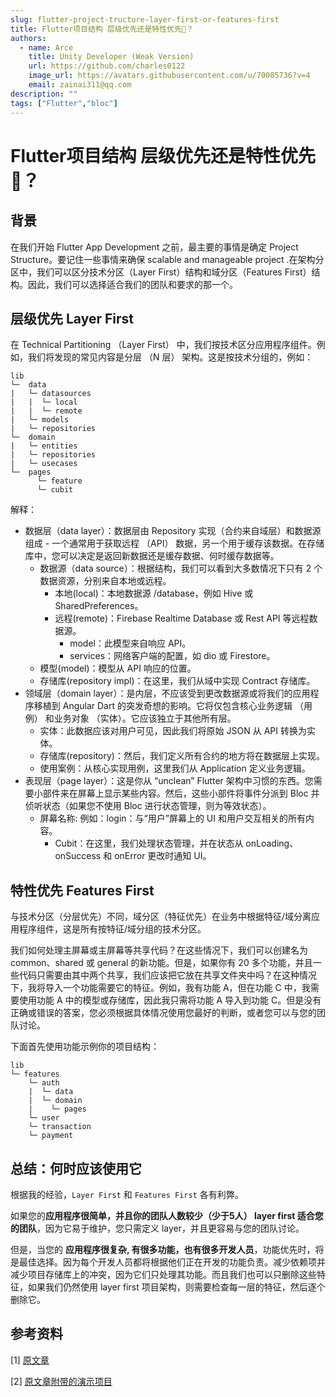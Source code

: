 ```yaml
---
slug: flutter-project-tructure-layer-first-or-features-first
title: Flutter项目结构 层级优先还是特性优先🤔️？
authors:
  - name: Arce
    title: Unity Developer (Weak Version)
    url: https://github.com/charles0122
    image_url: https://avatars.githubusercontent.com/u/70085736?v=4
    email: zainai311@qq.com
description: ""
tags: ["Flutter","bloc"]
---
```

# Flutter项目结构 层级优先还是特性优先🤔️？


<!-- Flutter Project Structure: Layer First or Features First
flutter-project-tructure-layer-first-or-features-first
Flutter 项目结构: 层级优先还是特性优先 -->

## 背景

在我们开始 Flutter App Development 之前，最主要的事情是确定 Project Structure。要记住一些事情来确保 scalable and manageable project .在架构分区中，我们可以区分技术分区（Layer First）结构和域分区（Features First）结构。因此，我们可以选择适合我们的团队和要求的那一个。

<!-- truncate -->

## 层级优先 Layer First 

在 Technical Partitioning （Layer First） 中，我们按技术区分应用程序组件。例如，我们将发现的常见内容是分层 （N 层） 架构。这是按技术分组的，例如：

```shell
lib
└─  data
|   └─ datasources
|   |  └─ local
|   |  └─ remote
|   └─ models
|   └─ repositories
└─  domain
|   └─ entities
|   └─ repositories
|   └─ usecases
└─  pages
      └─ feature
      └─ cubit
```

解释：

- 数据层（data layer）：数据层由 Repository 实现（合约来自域层）和数据源组成 - 一个通常用于获取远程 （API） 数据，另一个用于缓存该数据。在存储库中，您可以决定是返回新数据还是缓存数据、何时缓存数据等。
  - 数据源（data source）：根据结构，我们可以看到大多数情况下只有 2 个数据资源，分别来自本地或远程。
    - 本地(local)：本地数据源 /database，例如 Hive 或 SharedPreferences。
    - 远程(remote)：Firebase Realtime Database 或 Rest API 等远程数据源。
      - model：此模型来自响应 API。
      - services：网络客户端的配置，如 dio 或 Firestore。
  - 模型(model)：模型从 API 响应的位置。
  - 存储库(repository impl)：在这里，我们从域中实现 Contract 存储库。
- 领域层（domain layer）：是内层，不应该受到更改数据源或将我们的应用程序移植到 Angular Dart 的突发奇想的影响。它将仅包含核心业务逻辑 （用例） 和业务对象 （实体）。它应该独立于其他所有层。
  - 实体：此数据应该对用户可见，因此我们将原始 JSON 从 API 转换为实体。
  - 存储库(repository)：然后，我们定义所有合约的地方将在数据层上实现。
  - 使用案例：从核心实现用例，这里我们从 Application 定义业务逻辑。
- 表现层（page layer）：这是你从 “unclean” Flutter 架构中习惯的东西。您需要小部件来在屏幕上显示某些内容。然后，这些小部件将事件分派到 Bloc 并侦听状态（如果您不使用 Bloc 进行状态管理，则为等效状态）。
  - 屏幕名称: 例如：login：与“用户”屏幕上的 UI 和用户交互相关的所有内容。
    - Cubit：在这里，我们处理状态管理，并在状态从 onLoading、onSuccess 和 onError 更改时通知 UI。

## 特性优先 Features First

与技术分区（分层优先）不同，域分区（特征优先）在业务中根据特征/域分离应用程序组件，这是所有按特征/域分组的技术分区。

我们如何处理主屏幕或主屏幕等共享代码？在这些情况下，我们可以创建名为 common、shared 或 general 的新功能。但是，如果你有 20 多个功能，并且一些代码只需要由其中两个共享，我们应该把它放在共享文件夹中吗？在这种情况下，我将导入一个功能需要它的特征。例如，我有功能 A，但在功能 C 中，我需要使用功能 A 中的模型或存储库，因此我只需将功能 A 导入到功能 C。但是没有正确或错误的答案，您必须根据具体情况使用您最好的判断，或者您可以与您的团队讨论。

下面首先使用功能示例你的项目结构：

```shell
lib
└─ features
    └─ auth
    |  └─ data
    |  └─ domain
    |	 └─ pages
    └─ user
    └─ transaction
    └─ payment

```

## 总结：何时应该使用它

根据我的经验，`Layer First` 和 `Features First` 各有利弊。

如果您的**应用程序很简单，并且你的团队人数较少（少于5人） layer first 适合您的团队**，因为它易于维护，您只需定义 layer，并且更容易与您的团队讨论。

但是，当您的 **应用程序很复杂, 有很多功能，也有很多开发人员**，功能优先时，将是最佳选择。因为每个开发人员都将根据他们正在开发的功能负责。减少依赖项并减少项目存储库上的冲突，因为它们只处理其功能。而且我们也可以只删除这些特征，如果我们仍然使用 layer first 项目架构，则需要检查每一层的特征，然后逐个删除它。

## 参考资料

[1] [原文章](https://blog.lazycatlabs.com/posts/programming/flutter/flutter-layer-or-features-first)

[2] [原文章附带的演示项目](https://github.com/lazycatlabs/flutter_auth_app)